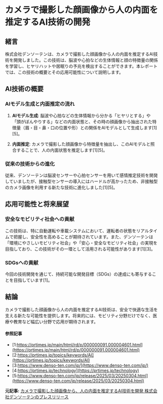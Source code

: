 # カメラで撮影した顔画像から人の内面を推定するAI技術の開発

## 緒言

株式会社デンソーテンは、カメラで撮影した顔画像から人の内面を推定するAI技術を開発しました。この技術は、脳波や心拍などの生体情報と顔の特徴量の関係を学習し、ヒヤリハットや居眠りの予兆を検出することができます。本レポートでは、この技術の概要とその応用可能性について説明します。

## AI技術の概要

### AIモデル生成と内面推定の流れ

1. **AIモデル生成**: 脳波や心拍などの生体情報から分かる「ヒヤリとする」や「頭がぼんやりする」などの内面状態と、その時の顔画像から抽出された特徴量（眉・目・鼻・口の位置や形）との関係をAIモデルとして生成します[1][5]。
 
2. **内面推定**: カメラで撮影した顔画像から特徴量を抽出し、このAIモデルと照合することで、人の内面状態を推定します[1][5]。

### 従来の技術からの進化

従来、デンソーテンは脳波センサーや心拍センサーを用いて感情推定技術を開発していましたが、接触型センサーの導入にはハードルが高かったため、非接触型のカメラ画像を利用する新たな技術に進化しました[1][5]。

## 応用可能性と将来展望

### 安全なモビリティ社会への貢献

この技術は、特に自動運転や車載システムにおいて、運転者の状態をリアルタイムで把握し、安全性を高めることが期待されています。また、デンソーテンは「環境にやさしいモビリティ社会」や「安心・安全なモビリティ社会」の実現を目指しており、この技術がその一環として活用される可能性があります[1][3]。

### SDGsへの貢献

今回の技術開発を通じて、持続可能な開発目標（SDGs）の達成にも寄与することを目指しています[1]。

## 結論

カメラで撮影した顔画像から人の内面を推定するAI技術は、安全で快適な生活を支える新たな可能性を提供します。将来的には、モビリティ分野だけでなく、医療や教育など幅広い分野で応用が期待されます。

#### 参照記事
- [1:https://prtimes.jp/main/html/rd/p/000000091.000004601.html](https://prtimes.jp/main/html/rd/p/000000091.000004601.html)
- [2:https://prtimes.jp/topics/keywords/AI](https://prtimes.jp/topics/keywords/AI)
- [3:https://www.denso-ten.com/jp/](https://www.denso-ten.com/jp/)
- [4:https://prtimes.jp/technology](https://prtimes.jp/technology)
- [5:https://www.denso-ten.com/jp/release/2025/03/20250304.html](https://www.denso-ten.com/jp/release/2025/03/20250304.html)


**元記事:** [カメラで撮影した顔画像から、人の内面を推定するAI技術を開発 株式会社デンソーテンのプレスリリース](https://prtimes.jp/main/html/rd/p/000000091.000004601.html)